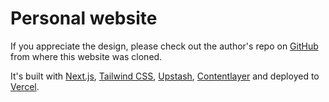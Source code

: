 # Personal website

If you appreciate the design, please check out the author's repo on [GitHub](https://github.com/chronark/chronark.com) from where this website was cloned.

It's built with [Next.js](https://nextjs.org/), [Tailwind CSS](https://tailwindcss.com/), [Upstash](https://upstash.com), [Contentlayer](https://www.contentlayer.dev/) and deployed to [Vercel](https://vercel.com/).
